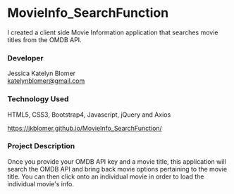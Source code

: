 # MovieInfo_SearchFunction


I created a client side Movie Information application that searches movie titles from the OMDB API.  


### Developer
 Jessica Katelyn Blomer
 <br>katelynblomer@gmail.com

### Technology Used
HTML5, CSS3, Bootstrap4, Javascript, jQuery and Axios


https://jkblomer.github.io/MovieInfo_SearchFunction/

### Project Description
Once you provide your OMDB API key and a movie title, this application will search the OMDB API and bring back movie options pertaining to the movie title.   You can then click onto an individual movie in order to load the individual movie's info.   
 